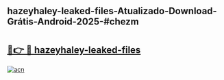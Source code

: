 ## hazeyhaley-leaked-files-Atualizado-Download-Grátis-Android-2025-#chezm

# <h2><a href="https://ainizakaria.my?title=hazeyhaley-leaked-files&ref=20M">🔗👉 🔴 hazeyhaley-leaked-files</a></h2>

[![acn](https://github.com/user-attachments/assets/0f9c940e-d8b0-45ae-aac7-cd30a18b3e1c)](https://ainizakaria.my?title=hazeyhaley-leaked-files&ref=20M)

